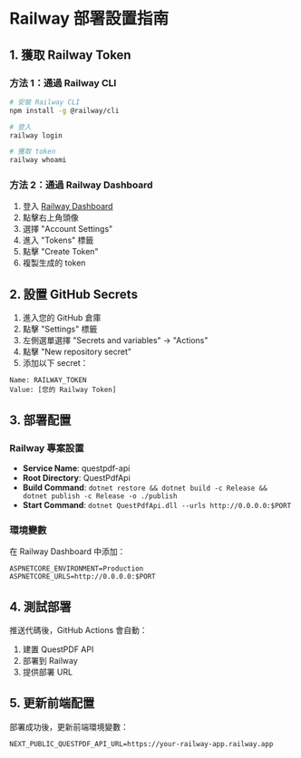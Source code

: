 # Railway 部署設置指南

## 1. 獲取 Railway Token

### 方法 1：通過 Railway CLI
```bash
# 安裝 Railway CLI
npm install -g @railway/cli

# 登入
railway login

# 獲取 token
railway whoami
```

### 方法 2：通過 Railway Dashboard
1. 登入 [Railway Dashboard](https://railway.app)
2. 點擊右上角頭像
3. 選擇 "Account Settings"
4. 進入 "Tokens" 標籤
5. 點擊 "Create Token"
6. 複製生成的 token

## 2. 設置 GitHub Secrets

1. 進入您的 GitHub 倉庫
2. 點擊 "Settings" 標籤
3. 左側選單選擇 "Secrets and variables" → "Actions"
4. 點擊 "New repository secret"
5. 添加以下 secret：

```
Name: RAILWAY_TOKEN
Value: [您的 Railway Token]
```

## 3. 部署配置

### Railway 專案設置
- **Service Name**: questpdf-api
- **Root Directory**: QuestPdfApi
- **Build Command**: `dotnet restore && dotnet build -c Release && dotnet publish -c Release -o ./publish`
- **Start Command**: `dotnet QuestPdfApi.dll --urls http://0.0.0.0:$PORT`

### 環境變數
在 Railway Dashboard 中添加：
```
ASPNETCORE_ENVIRONMENT=Production
ASPNETCORE_URLS=http://0.0.0.0:$PORT
```

## 4. 測試部署

推送代碼後，GitHub Actions 會自動：
1. 建置 QuestPDF API
2. 部署到 Railway
3. 提供部署 URL

## 5. 更新前端配置

部署成功後，更新前端環境變數：
```
NEXT_PUBLIC_QUESTPDF_API_URL=https://your-railway-app.railway.app
``` 